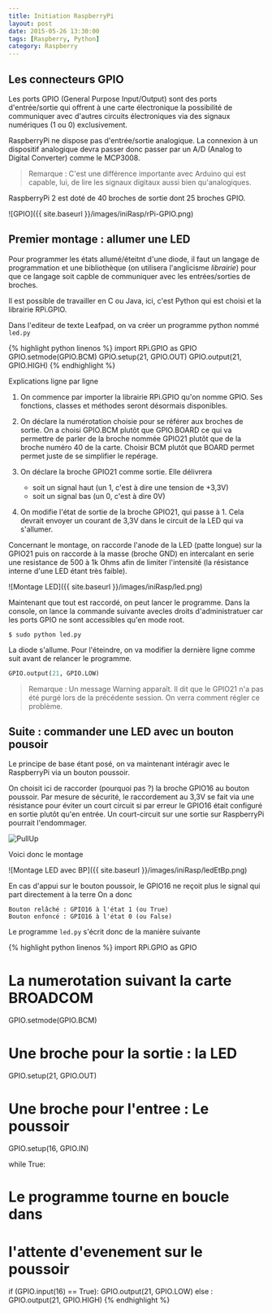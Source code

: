 ```yaml
---
title: Initiation RaspberryPi
layout: post
date: 2015-05-26 13:30:00
tags: [Raspberry, Python]
category: Raspberry
---
```


## Les connecteurs GPIO

Les ports GPIO (General Purpose Input/Output) sont des ports d'entrée/sortie
qui offrent à une carte électronique la possibilité de communiquer avec
d'autres circuits électroniques via des signaux numériques (1 ou 0)
exclusivement.

RaspberryPi ne dispose pas d'entrée/sortie analogique. La connexion à un
dispositif analogique devra passer donc passer par un A/D (Analog to Digital
Converter) comme le MCP3008.

>  Remarque : C'est une différence importante avec Arduino qui est capable, lui,
>  de lire les signaux digitaux aussi bien qu'analogiques.

RaspberryPi 2 est doté de 40 broches de sortie dont 25 broches GPIO.

![GPIO]({{ site.baseurl }}/images/iniRasp/rPi-GPIO.png)

## Premier montage : allumer une LED

Pour programmer les états allumé/éteitnt d'une diode, il faut un langage
de programmation et une bibliothèque (on utilisera l'anglicisme *librairie*)
pour que ce langage soit capble de communiquer
avec les entrées/sorties de broches.

Il est possible de travailler en C ou Java, ici, c'est Python qui est choisi et
la librairie RPi.GPIO.

Dans l'editeur de texte Leafpad, on va créer un programme python nommé `led.py`

{% highlight python linenos %}
import RPi.GPIO as GPIO
GPIO.setmode(GPIO.BCM)
GPIO.setup(21, GPIO.OUT)
GPIO.output(21, GPIO.HIGH)
{% endhighlight %}

Explications ligne par ligne

1. On commence par importer la librairie RPi.GPIO qu'on nomme GPIO. 
   Ses fonctions, classes et méthodes seront désormais disponibles.
2. On déclare la numérotation choisie pour se référer aux broches
   de sortie. On a choisi GPIO.BCM plutôt que GPIO.BOARD ce qui va permettre
   de parler de la broche nommée GPIO21 plutôt que de la broche numéro 40
   de la carte. Choisir BCM plutôt que BOARD permet permet juste de se
   simplifier le repérage.
3. On déclare la broche GPIO21 comme sortie. Elle délivrera 

   - soit un signal haut (un 1, c'est à dire une tension de +3,3V) 
   - soit un signal bas (un 0, c'est à dire 0V)
4. On modifie l'état de sortie de la broche GPIO21, qui passe à 1. Cela devrait
   envoyer un courant de 3,3V dans le circuit de la LED qui va s'allumer.

Concernant le montage, on raccorde l'anode de la LED (patte longue) sur la
GPIO21 puis on raccorde à la masse (broche GND) en intercalant en serie une
resistance de 500 à 1k Ohms afin de limiter l'intensité (la résistance interne
d'une LED étant très faible).

![Montage LED]({{ site.baseurl }}/images/iniRasp/led.png)

Maintenant que tout est raccordé, on peut lancer le programme. Dans la console,
on lance la commande suivante avecles droits d'administratuer car les ports
GPIO ne sont accessibles qu'en mode root.

```
$ sudo python led.py
```

La diode s'allume. Pour l'éteindre, on va modifier la dernière ligne comme suit
avant de relancer le programme.

```python
GPIO.output(21, GPIO.LOW)
```

>  Remarque : Un message Warning apparaît. Il dit que le GPIO21 n'a pas été purgé
>  lors de la précédente session. On verra comment régler ce problème.

## Suite : commander une LED avec un bouton pousoir

Le principe de base étant posé, on va maintenant intéragir avec le RaspberryPi
via un bouton poussoir.

On choisit ici de raccorder (pourquoi pas ?)  la broche GPIO16 au bouton 
poussoir. 
Par mesure de sécurité, le raccordement au 3,3V se fait via
une résistance pour éviter un court circuit si par erreur le GPIO16 était
configuré en sortie plutôt qu'en entrée.
Un court-circuit sur une sortie sur RaspberryPi pourrait l'endommager.


![PullUp](http://upload.wikimedia.org/wikipedia/commons/thumb/1/12/Switch_Pull_Up_Circuit.png/220px-Switch_Pull_Up_Circuit.png)

Voici donc le montage

![Montage LED avec BP]({{ site.baseurl }}/images/iniRasp/ledEtBp.png)

En cas d'appui sur le bouton poussoir, le GPIO16 ne reçoit plus le signal
qui part directement à la terre On a donc

    Bouton relâché : GPIO16 à l'état 1 (ou True)
    Bouton enfoncé : GPIO16 à l'état 0 (ou False)

Le programme `led.py` s'écrit donc de la manière suivante

{% highlight python linenos %}
import RPi.GPIO as GPIO
# La numerotation suivant la carte BROADCOM
GPIO.setmode(GPIO.BCM)
# Une broche pour la sortie : la LED
GPIO.setup(21, GPIO.OUT)
# Une broche pour l'entree : Le poussoir
GPIO.setup(16, GPIO.IN)

while True:
# Le programme tourne en boucle dans
# l'attente d'evenement sur le poussoir
  if (GPIO.input(16) == True):
  GPIO.output(21, GPIO.LOW)
  else :
    GPIO.output(21, GPIO.HIGH)
{% endhighlight %}



